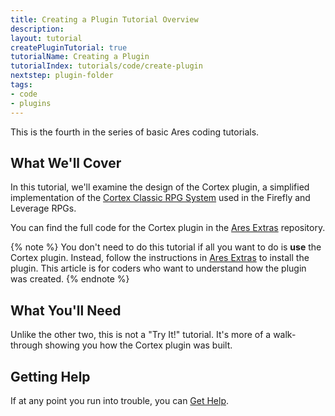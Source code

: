 ```yaml
---
title: Creating a Plugin Tutorial Overview
description: 
layout: tutorial
createPluginTutorial: true
tutorialName: Creating a Plugin
tutorialIndex: tutorials/code/create-plugin
nextstep: plugin-folder
tags:
- code
- plugins
---
```


This is the fourth in the series of basic Ares coding tutorials.

## What We'll Cover

In this tutorial, we'll examine the design of the Cortex plugin, a simplified implementation of the [Cortex Classic RPG System](https://boardgamegeek.com/rpgsystem/2044/cortex-classic) used in the Firefly and Leverage RPGs.

You can find the full code for the Cortex plugin in the [Ares Extras](/tutorials/code/extras.html) repository.

{% note %} 
You don't need to do this tutorial if all you want to do is **use** the Cortex plugin.  Instead, follow the instructions in [Ares Extras](/tutorials/code/extras.html) to install the plugin.  This article is for coders who want to understand how the plugin was created.
{% endnote %}

## What You'll Need

Unlike the other two, this is not a "Try It!" tutorial.  It's more of a walk-through showing you how the Cortex plugin was built.  

## Getting Help

If at any point you run into trouble, you can [Get Help](/feedback.html).